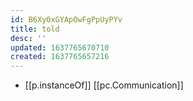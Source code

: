 ```yaml
---
id: B6Xy0xGYApOwFgPpUyPYv
title: told
desc: ''
updated: 1637765670710
created: 1637765657216
---
```




- [[p.instanceOf]] [[pc.Communication]]
